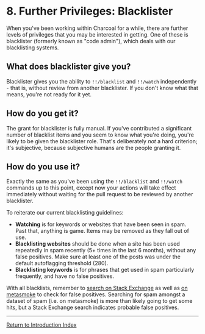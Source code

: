 ---
---

# 8. Further Privileges: Blacklister
When you've been working within Charcoal for a while, there are further levels of privileges
that you may be interested in getting. One of these is blacklister (formerly known as "code admin"),
which deals with our blacklisting systems.

## What does blacklister give you?
Blacklister gives you the ability to `!!/blacklist` and `!!/watch` independently - that is,
without review from another blacklister. If you don't know what that means, you're not ready
for it yet.

## How do you get it?
The grant for blacklister is fully manual. If you've contributed a significant number of
blacklist items and you seem to know what you're doing, you're likely to be given the blacklister
role. That's deliberately _not_ a hard criterion; it's subjective, because subjective
humans are the people granting it.

## How do you use it?
Exactly the same as you've been using the `!!/blacklist` and `!!/watch` commands up to this
point, except now your actions will take effect immediately without waiting for the pull
request to be reviewed by another blacklister.

To reiterate our current blacklisting guidelines:

 - **Watching** is for keywords or websites that have been seen in spam. Past that, anything
   is game. Items may be removed as they fall out of use.
 - **Blacklisting websites** should be done when a site has been used repeatedly in spam
   recently (5+ times in the last 6 months), without any false positives. Make sure at least
   one of the posts was under the default autoflagging threshold (280).
 - **Blacklisting keywords** is for phrases that get used in spam particularly frequently,
   and have no false positives.

With all blacklists, remember to [search on Stack Exchange][search-SE]
as well as [on metasmoke][search-MS] to check
for false positives. Searching for spam amongst a dataset of spam (i.e. on metasmoke) is more
than likely going to get some hits, but a Stack Exchange search indicates probable false positives.

-----

[Return to Introduction Index][8]

[search-SE]: https://stackexchange.com/search
[search-MS]: https://m.erwaysoftware.com/search
[8]: /training/index
